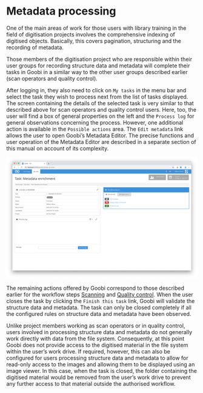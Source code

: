 # Metadata processing

One of the main areas of work for those users with library training in the field of digitisation projects involves the comprehensive indexing of digitised objects. Basically, this covers pagination, structuring and the recording of metadata.

Those members of the digitisation project who are responsible within their user groups for recording structure data and metadata will complete their tasks in Goobi in a similar way to the other user groups described earlier \(scan operators and quality control\).

After logging in, they also need to click on `My tasks` in the menu bar and select the task they wish to process next from the list of tasks displayed. The screen containing the details of the selected task is very similar to that described above for scan operators and quality control users. Here, too, the user will find a box of general properties on the left and the `Process log` for general observations concerning the process. However, one additional action is available in the `Possible actions` area. The `Edit metadata` link allows the user to open Goobi’s Metadata Editor. The precise functions and user operation of the Metadata Editor are described in a separate section of this manual on account of its complexity.

![Details of a task accepted by the user with the additional &#x2018;Edit metadata link](30-36e.png)

The remaining actions offered by Goobi correspond to those described earlier for the workflow steps [Scanning](3.1.md) and [Quality control](3.2.md). When the user closes the task by clicking the `Finish this task` link, Goobi will validate the structure data and metadata. The task can only be closed completely if all the configured rules on structure data and metadata have been observed.

Unlike project members working as scan operators or in quality control, users involved in processing structure data and metadata do not generally work directly with data from the file system. Consequently, at this point Goobi does not provide access to the digitised material in the file system within the user’s work drive. If required, however, this can also be configured for users processing structure data and metadata to allow for read-only access to the images and allowing them to be displayed using an image viewer. In this case, when the task is closed, the folder containing the digitised material would be removed from the user’s work drive to prevent any further access to that material outside the authorised workflow.